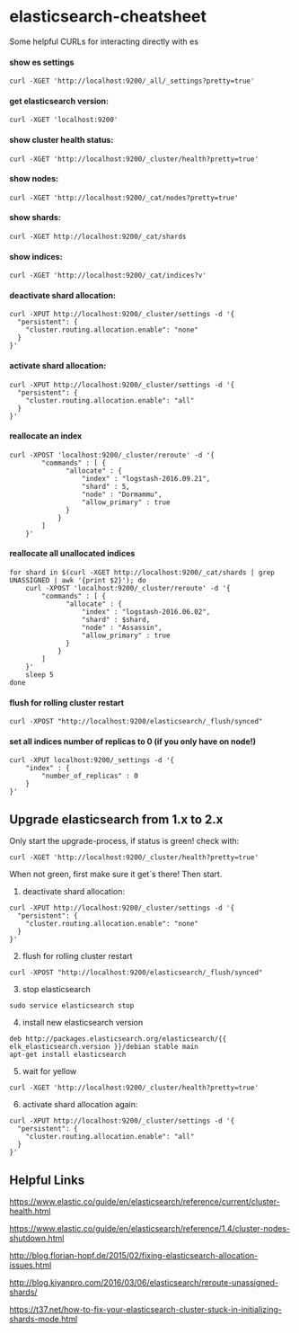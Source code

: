 # elasticsearch-cheatsheet
Some helpful CURLs for interacting directly with es

#### show es settings
```
curl -XGET 'http://localhost:9200/_all/_settings?pretty=true'
```

#### get elasticsearch version:
```
curl -XGET 'localhost:9200'
```

#### show cluster health status:
```
curl -XGET 'http://localhost:9200/_cluster/health?pretty=true'
```

#### show nodes:
```
curl -XGET 'http://localhost:9200/_cat/nodes?pretty=true'
```

#### show shards:
```
curl -XGET http://localhost:9200/_cat/shards
```

#### show indices:
```
curl -XGET 'http://localhost:9200/_cat/indices?v'
```

#### deactivate shard allocation:
```
curl -XPUT http://localhost:9200/_cluster/settings -d '{
  "persistent": {
    "cluster.routing.allocation.enable": "none"
  }
}'
```

#### activate shard allocation:
```
curl -XPUT http://localhost:9200/_cluster/settings -d '{
  "persistent": {
    "cluster.routing.allocation.enable": "all"
  }
}'
```

#### reallocate an index
```
curl -XPOST 'localhost:9200/_cluster/reroute' -d '{
        "commands" : [ {
              "allocate" : {
                  "index" : "logstash-2016.09.21", 
                  "shard" : 5, 
                  "node" : "Dormammu", 
                  "allow_primary" : true
              }
            }
        ]
    }'
```

####  reallocate all unallocated indices
```
for shard in $(curl -XGET http://localhost:9200/_cat/shards | grep UNASSIGNED | awk '{print $2}'); do
    curl -XPOST 'localhost:9200/_cluster/reroute' -d '{
        "commands" : [ {
              "allocate" : {
                  "index" : "logstash-2016.06.02", 
                  "shard" : $shard, 
                  "node" : "Assassin", 
                  "allow_primary" : true
              }
            }
        ]
    }'
    sleep 5
done
```


#### flush for rolling cluster restart
```
curl -XPOST "http://localhost:9200/elasticsearch/_flush/synced"
```

#### set all indices number of replicas to 0 (if you only have on node!)
```
curl -XPUT localhost:9200/_settings -d '{
    "index" : {
        "number_of_replicas" : 0
    }
}'
```


## Upgrade elasticsearch from 1.x to 2.x


Only start the upgrade-process, if status is green! check with:
```
curl -XGET 'http://localhost:9200/_cluster/health?pretty=true'
```

When not green, first make sure it get´s there! Then start.


1. deactivate shard allocation:
```
curl -XPUT http://localhost:9200/_cluster/settings -d '{
  "persistent": {
    "cluster.routing.allocation.enable": "none"
  }
}'
```

2. flush for rolling cluster restart
```
curl -XPOST "http://localhost:9200/elasticsearch/_flush/synced"
```

3. stop elasticsearch
```
sudo service elasticsearch stop
```

4. install new elasticsearch version
```
deb http://packages.elasticsearch.org/elasticsearch/{{ elk_elasticsearch.version }}/debian stable main
apt-get install elasticsearch
```

5. wait for yellow
```
curl -XGET 'http://localhost:9200/_cluster/health?pretty=true'
```

6. activate shard allocation again:
```
curl -XPUT http://localhost:9200/_cluster/settings -d '{
  "persistent": {
    "cluster.routing.allocation.enable": "all"
  }
}'
```


## Helpful Links

https://www.elastic.co/guide/en/elasticsearch/reference/current/cluster-health.html

https://www.elastic.co/guide/en/elasticsearch/reference/1.4/cluster-nodes-shutdown.html

http://blog.florian-hopf.de/2015/02/fixing-elasticsearch-allocation-issues.html

http://blog.kiyanpro.com/2016/03/06/elasticsearch/reroute-unassigned-shards/

https://t37.net/how-to-fix-your-elasticsearch-cluster-stuck-in-initializing-shards-mode.html